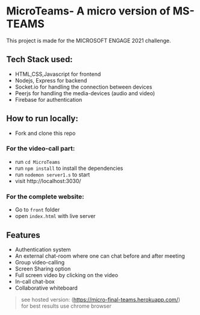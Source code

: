 # MicroTeams- A micro version of MS-TEAMS

This project is made for the MICROSOFT ENGAGE 2021 challenge.

## Tech Stack used:

- HTML,CSS,Javascript  for frontend
- Nodejs, Express for backend
- Socket.io for handling the connection between devices
- Peerjs  for handling the media-devices (audio and video)
- Firebase for authentication 


## How to run locally:

- Fork and clone this repo


### For the video-call part:

- run `cd MicroTeams`
- run `npm install` to install the dependencies
- run `nodemon server1.s` to start 
- visit http://localhost:3030/
 

### For the complete website:

- Go to `front` folder
- open `index.html` with live server

## Features

- Authentication system
- An external chat-room where one can chat before and after meeting
- Group video-calling
- Screen Sharing option
- Full screen video by clicking on the video
- In-call chat-box 
- Collaborative whiteboard



> see hosted version: (https://micro-final-teams.herokuapp.com/)<br>
> for best results use chrome browser




